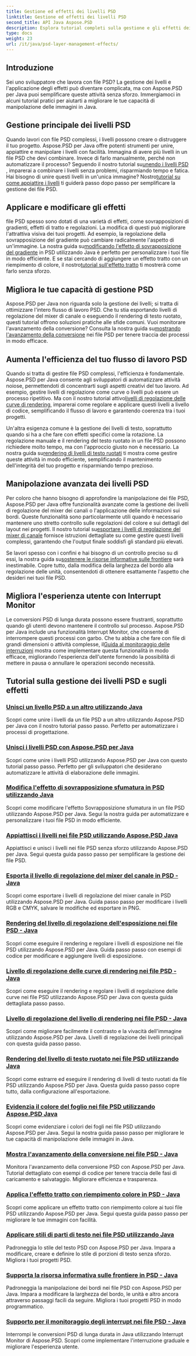 ```yaml
---
title: Gestione ed effetti dei livelli PSD
linktitle: Gestione ed effetti dei livelli PSD
second_title: API Java Aspose.PSD
description: Esplora tutorial completi sulla gestione e gli effetti dei livelli PSD con Aspose.PSD per Java. Impara a unire, appiattire e personalizzare i livelli PSD senza sforzo.
type: docs
weight: 23
url: /it/java/psd-layer-management-effects/
---
```

## Introduzione

Sei uno sviluppatore che lavora con file PSD? La gestione dei livelli e l'applicazione degli effetti può diventare complicata, ma con Aspose.PSD per Java puoi semplificare queste attività senza sforzo. Immergiamoci in alcuni tutorial pratici per aiutarti a migliorare le tue capacità di manipolazione delle immagini in Java.

## Gestione principale dei livelli PSD

 Quando lavori con file PSD complessi, i livelli possono creare o distruggere il tuo progetto. Aspose.PSD per Java offre potenti strumenti per unire, appiattire e manipolare i livelli con facilità. Immagina di avere più livelli in un file PSD che devi combinare. Invece di farlo manualmente, perché non automatizzare il processo? Seguendo il nostro tutorial su[unendo i livelli PSD](./merge-psd-layers/) , imparerai a combinare i livelli senza problemi, risparmiando tempo e fatica. Hai bisogno di unire questi livelli in un'unica immagine? Nostro[tutorial su come appiattire i livelli](./flatten-layers-psd-files/) ti guiderà passo dopo passo per semplificare la gestione dei file PSD.

## Applicare e modificare gli effetti

 file PSD spesso sono dotati di una varietà di effetti, come sovrapposizioni di gradienti, effetti di tratto e regolazioni. La modifica di questi può migliorare l'attrattiva visiva dei tuoi progetti. Ad esempio, la regolazione della sovrapposizione del gradiente può cambiare radicalmente l'aspetto di un'immagine. La nostra guida su[modificando l'effetto di sovrapposizione del gradiente](./modify-gradient-overlay-effect-psd/) in PSD utilizzando Java è perfetto per personalizzare i tuoi file in modo efficiente. E se stai cercando di aggiungere un effetto tratto con un riempimento di colore, il nostro[tutorial sull'effetto tratto](./apply-stroke-effect-color-fill-psd/) ti mostrerà come farlo senza sforzo.

## Migliora le tue capacità di gestione PSD

 Aspose.PSD per Java non riguarda solo la gestione dei livelli; si tratta di ottimizzare l'intero flusso di lavoro PSD. Che tu stia esportando livelli di regolazione del mixer di canale o eseguendo il rendering di testo ruotato, questi tutorial offrono soluzioni pratiche alle sfide comuni. Vuoi monitorare l'avanzamento della conversione? Consulta la nostra guida su[mostrando l'avanzamento della conversione](./show-conversion-progress-psd-files/) nei file PSD per tenere traccia dei processi in modo efficace.

## Aumenta l'efficienza del tuo flusso di lavoro PSD

 Quando si tratta di gestire file PSD complessi, l'efficienza è fondamentale. Aspose.PSD per Java consente agli sviluppatori di automatizzare attività noiose, permettendoti di concentrarti sugli aspetti creativi del tuo lavoro. Ad esempio, gestire livelli di regolazione come curve o livelli può essere un processo ripetitivo. Ma con il nostro tutorial attivo[livelli di regolazione delle curve di rendering](./render-curves-adjustment-layer-psd/), imparerai come regolare e applicare questi livelli a livello di codice, semplificando il flusso di lavoro e garantendo coerenza tra i tuoi progetti.

 Un'altra esigenza comune è la gestione dei livelli di testo, soprattutto quando si ha a che fare con effetti specifici come la rotazione. La regolazione manuale e il rendering del testo ruotato in un file PSD possono richiedere molto tempo, ma con l'approccio giusto non è necessario. La nostra guida su[rendering di livelli di testo ruotati](./render-rotated-text-layer-psd/) ti mostra come gestire queste attività in modo efficiente, semplificando il mantenimento dell'integrità del tuo progetto e risparmiando tempo prezioso.

## Manipolazione avanzata dei livelli PSD

 Per coloro che hanno bisogno di approfondire la manipolazione dei file PSD, Aspose.PSD per Java offre funzionalità avanzate come la gestione dei livelli di regolazione del mixer dei canali o l'applicazione delle informazioni sui bordi. Queste funzionalità sono particolarmente utili quando è necessario mantenere uno stretto controllo sulle regolazioni del colore e sui dettagli del layout nei progetti. Il nostro tutorial su[esportare i livelli di regolazione del mixer di canale](./export-channel-mixer-adjustment-layer-psd/) fornisce istruzioni dettagliate su come gestire questi livelli complessi, garantendo che l'output finale soddisfi gli standard più elevati.

 Se lavori spesso con i confini e hai bisogno di un controllo preciso su di essi, la nostra guida su[sostenere le risorse informative sulle frontiere](./support-border-information-resource-psd/) sarà inestimabile. Copre tutto, dalla modifica della larghezza del bordo alla regolazione delle unità, consentendoti di ottenere esattamente l'aspetto che desideri nei tuoi file PSD.

## Migliora l'esperienza utente con Interrupt Monitor

Le conversioni PSD di lunga durata possono essere frustranti, soprattutto quando gli utenti devono mantenere il controllo sul processo. Aspose.PSD per Java include una funzionalità Interrupt Monitor, che consente di interrompere questi processi con garbo. Che tu abbia a che fare con file di grandi dimensioni o attività complesse, il[Guida al monitoraggio delle interruzioni](./support-interrupt-monitor-psd-files/) mostra come implementare questa funzionalità in modo efficace, migliorando l'esperienza dell'utente fornendo la possibilità di mettere in pausa o annullare le operazioni secondo necessità.

## Tutorial sulla gestione dei livelli PSD e sugli effetti
### [Unisci un livello PSD a un altro utilizzando Java](./merge-one-psd-layer-to-another/)
Scopri come unire i livelli da un file PSD a un altro utilizzando Aspose.PSD per Java con il nostro tutorial passo passo. Perfetto per automatizzare i processi di progettazione.
### [Unisci i livelli PSD con Aspose.PSD per Java](./merge-psd-layers/)
Scopri come unire i livelli PSD utilizzando Aspose.PSD per Java con questo tutorial passo passo. Perfetto per gli sviluppatori che desiderano automatizzare le attività di elaborazione delle immagini.
### [Modifica l'effetto di sovrapposizione sfumatura in PSD utilizzando Java](./modify-gradient-overlay-effect-psd/)
Scopri come modificare l'effetto Sovrapposizione sfumatura in un file PSD utilizzando Aspose.PSD per Java. Segui la nostra guida per automatizzare e personalizzare i tuoi file PSD in modo efficiente.
### [Appiattisci i livelli nei file PSD utilizzando Aspose.PSD Java](./flatten-layers-psd-files/)
Appiattisci e unisci i livelli nei file PSD senza sforzo utilizzando Aspose.PSD per Java. Segui questa guida passo passo per semplificare la gestione dei file PSD.
### [Esporta il livello di regolazione del mixer del canale in PSD - Java](./export-channel-mixer-adjustment-layer-psd/)
Scopri come esportare i livelli di regolazione del mixer canale in PSD utilizzando Aspose.PSD per Java. Guida passo passo per modificare i livelli RGB e CMYK, salvare le modifiche ed esportare in PNG.
### [Rendering del livello di regolazione dell'esposizione nei file PSD - Java](./render-exposure-adjustment-layer-psd/)
Scopri come eseguire il rendering e regolare i livelli di esposizione nei file PSD utilizzando Aspose.PSD per Java. Guida passo passo con esempi di codice per modificare e aggiungere livelli di esposizione.
### [Livello di regolazione delle curve di rendering nei file PSD - Java](./render-curves-adjustment-layer-psd/)
Scopri come eseguire il rendering e regolare i livelli di regolazione delle curve nei file PSD utilizzando Aspose.PSD per Java con questa guida dettagliata passo passo.
### [Livello di regolazione del livello di rendering nei file PSD - Java](./render-level-adjustment-layer-psd/)
Scopri come migliorare facilmente il contrasto e la vivacità dell'immagine utilizzando Aspose.PSD per Java. Livelli di regolazione dei livelli principali con questa guida passo passo.
### [Rendering del livello di testo ruotato nei file PSD utilizzando Java](./render-rotated-text-layer-psd/)
Scopri come estrarre ed eseguire il rendering di livelli di testo ruotati da file PSD utilizzando Aspose.PSD per Java. Questa guida passo passo copre tutto, dalla configurazione all'esportazione.
### [Evidenzia il colore del foglio nei file PSD utilizzando Aspose.PSD Java](./highlight-sheet-color-psd-files/)
Scopri come evidenziare i colori dei fogli nei file PSD utilizzando Aspose.PSD per Java. Segui la nostra guida passo passo per migliorare le tue capacità di manipolazione delle immagini in Java.
### [Mostra l'avanzamento della conversione nei file PSD - Java](./show-conversion-progress-psd-files/)
Monitora l'avanzamento della conversione PSD con Aspose.PSD per Java. Tutorial dettagliato con esempi di codice per tenere traccia delle fasi di caricamento e salvataggio. Migliorare efficienza e trasparenza.
### [Applica l'effetto tratto con riempimento colore in PSD - Java](./apply-stroke-effect-color-fill-psd/)
Scopri come applicare un effetto tratto con riempimento colore ai tuoi file PSD utilizzando Aspose.PSD per Java. Segui questa guida passo passo per migliorare le tue immagini con facilità.
### [Applicare stili di parti di testo nei file PSD utilizzando Java](./style-text-portions-psd-files/)
Padroneggia lo stile del testo PSD con Aspose.PSD per Java. Impara a modificare, creare e definire lo stile di porzioni di testo senza sforzo. Migliora i tuoi progetti PSD.
### [Supporta la risorsa informativa sulle frontiere in PSD - Java](./support-border-information-resource-psd/)
Padroneggia la manipolazione dei bordi nei file PSD con Aspose.PSD per Java. Impara a modificare la larghezza del bordo, le unità e altro ancora attraverso passaggi facili da seguire. Migliora i tuoi progetti PSD in modo programmatico.
### [Supporto per il monitoraggio degli interrupt nei file PSD - Java](./support-interrupt-monitor-psd-files/)
Interrompi le conversioni PSD di lunga durata in Java utilizzando Interrupt Monitor di Aspose.PSD. Scopri come implementare l'interruzione graduale e migliorare l'esperienza utente.